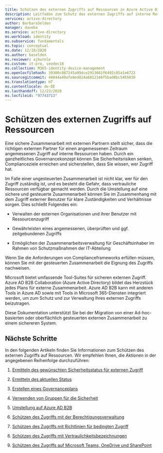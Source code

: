 ```yaml
---
title: Schützen des externen Zugriffs auf Ressourcen in Azure Active Directory
description: Leitfaden zum Schutz des externen Zugriffs auf interne Ressourcen für Architekten und IT-Administratoren
services: active-directory
author: BarbaraSelden
manager: daveba
ms.service: active-directory
ms.workload: identity
ms.subservice: fundamentals
ms.topic: conceptual
ms.date: 12/18/2020
ms.author: baselden
ms.reviewer: ajburnle
ms.custom: it-pro, seodec18
ms.collection: M365-identity-device-management
ms.openlocfilehash: 39300c887245a99dce2913661f6492c85a1e6722
ms.sourcegitcommit: 44844a49afe8ed824a6812346f5bad8bc5455030
ms.translationtype: HT
ms.contentlocale: de-DE
ms.lasthandoff: 12/23/2020
ms.locfileid: "97743713"
---
```

# <a name="securing-external-access-to-resources"></a>Schützen des externen Zugriffs auf Ressourcen

Eine sichere Zusammenarbeit mit externen Partnern stellt sicher, dass die richtigen externen Partner für einen angemessenen Zeitraum angemessenen Zugriff auf interne Ressourcen haben. Durch ein ganzheitliches Governancekonzept können Sie Sicherheitsrisiken senken, Complianceziele erreichen und sicherstellen, dass Sie wissen, wer Zugriff hat.

Im Falle einer ungesteuerten Zusammenarbeit ist nicht klar, wer für den Zugriff zuständig ist, und es besteht die Gefahr, dass vertrauliche Ressourcen verfügbar gemacht werden. Durch die Umstellung auf eine sichere und gesteuerte Zusammenarbeit können Sie im Zusammenhang mit dem Zugriff externer Benutzer für klare Zuständigkeiten und Verhältnisse sorgen. Dies schließt Folgendes ein:

* Verwalten der externen Organisationen und ihrer Benutzer mit Ressourcenzugriff

* Gewährleisten eines angemessenen, überprüften und ggf. zeitgebundenen Zugriffs

* Ermöglichen der Zusammenarbeitsverwaltung für Geschäftsinhaber im Rahmen von Schutzmaßnahmen der IT-Abteilung

Wenn Sie die Anforderungen von Complianceframeworks erfüllen müssen, können Sie mit der gesteuerten Zusammenarbeit die Eignung des Zugriffs nachweisen.

Microsoft bietet umfassende Tool-Suites für sicheren externen Zugriff.  Azure AD B2B Collaboration (Azure Active Directory) bildet das Herzstück jedes Plans für externe Zusammenarbeit. Azure AD B2B kann mit anderen Tools in Azure AD sowie mit Tools in Microsoft 365-Diensten integriert werden, um zum Schutz und zur Verwaltung Ihres externen Zugriffs beizutragen.

Diese Dokumentation unterstützt Sie bei der Migration von einer Ad-hoc-basierten oder oberflächlich gesteuerten externen Zusammenarbeit zu einem sichereren System. 

## <a name="next-steps"></a>Nächste Schritte

In den folgenden Artikeln finden Sie Informationen zum Schützen des externen Zugriffs auf Ressourcen. Wir empfehlen Ihnen, die Aktionen in der angegebenen Reihenfolge durchzuführen:


1. [Ermitteln des gewünschten Sicherheitsstatus für externen Zugriff](1-secure-access-posture.md)

2. [Ermitteln des aktuellen Status](2-secure-access-current-state.md)

3. [Erstellen eines Governanceplans](3-secure-access-plan.md)

4. [Verwenden von Gruppen für die Sicherheit](4-secure-access-groups.md)

5. [Umstellung auf Azure AD B2B](5-secure-access-b2b.md)

6. [Schützen des Zugriffs mit der Berechtigungsverwaltung](6-secure-access-entitlement-managment.md)

7. [Schützen des Zugriffs mit Richtlinien für bedingten Zugriff](7-secure-access-conditional-access.md)

8. [Schützen des Zugriffs mit Vertraulichkeitsbezeichnungen](8-secure-access-sensitivity-labels.md)

9. [Schützen des Zugriffs auf Microsoft Teams, OneDrive und SharePoint](9-secure-access-teams-sharepoint.md)
